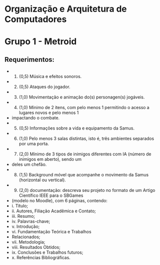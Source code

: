 # Organização e Arquitetura de Computadores

# Grupo 1 - Metroid
## Requerimentos:
- 1) (0,5) Música e efeitos sonoros.
- 2) (0,5) Ataques do jogador.
- 3) (1,0) Movimentação e animação do(s) personagen(s) jogáveis.
- 4) (1,0) Mínimo de 2 itens, com pelo menos 1 permitindo o acesso a lugares novos e pelo menos 1
- impactando o combate.
- 5) (0,5) Informações sobre a vida e equipamento da Samus.
- 6) (1,0) Pelo menos 3 salas distintas, isto é, três ambientes separados por uma porta.
- 7) (2,0) Mínimo de 3 tipos de inimigos diferentes com IA (número de inimigos em aberto), sendo um
- deles um chefão.
- 8) (1,5) Background móvel que acompanhe o movimento da Samus (horizontal ou vertical).
- 9) (2,0) documentação: descreva seu projeto no formato de um Artigo Científico IEEE para o SBGames
- (modelo no Moodle), com 6 páginas, contendo:
- i. Título;
- ii. Autores, Filiação Acadêmica e Contato;
- iii. Resumo;
- iv. Palavras-chave;
- v. Introdução;
- vi. Fundamentação Teórica e Trabalhos
- Relacionados;
- vii. Metodologia;
- viii. Resultados Obtidos;
- ix. Conclusões e Trabalhos futuros;
- x. Referências Bibliográficas.